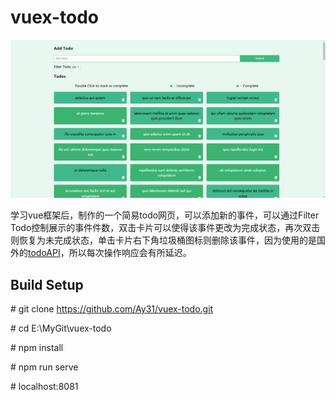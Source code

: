 # vuex-todo


![](https://github.com/Ay31/hello-world/blob/master/img/vuex-todo/01.PNG)

学习vue框架后，制作的一个简易todo网页，可以添加新的事件，可以通过Filter Todo控制展示的事件件数，双击卡片可以使得该事件更改为完成状态，再次双击则恢复为未完成状态，单击卡片右下角垃圾桶图标则删除该事件，因为使用的是国外的[todoAPI](http://jsonplaceholder.typicode.com/todos)，所以每次操作响应会有所延迟。

## Build Setup

\# git clone https://github.com/Ay31/vuex-todo.git

\# cd E:\MyGit\vuex-todo

\# npm install

\# npm run serve

\# localhost:8081
